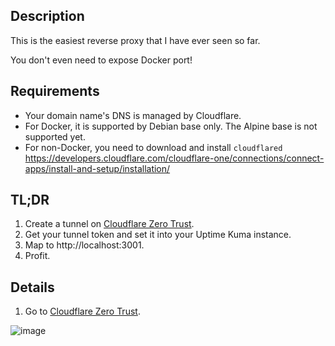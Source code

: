 ## Description

This is the easiest reverse proxy that I have ever seen so far. 

You don't even need to expose Docker port!

## Requirements

- Your domain name's DNS is managed by Cloudflare.
- For Docker, it is supported by Debian base only. The Alpine base is not supported yet.
- For non-Docker, you need to download and install `cloudflared` https://developers.cloudflare.com/cloudflare-one/connections/connect-apps/install-and-setup/installation/

## TL;DR

1. Create a tunnel on [Cloudflare Zero Trust](https://dash.teams.cloudflare.com/).
2. Get your tunnel token and set it into your Uptime Kuma instance.
3. Map to http://localhost:3001.
3. Profit.

## Details

1. Go to [Cloudflare Zero Trust](https://dash.teams.cloudflare.com/).


![image](https://user-images.githubusercontent.com/1336778/160821358-aff29332-6383-447e-a552-dbdeba014a77.png)
